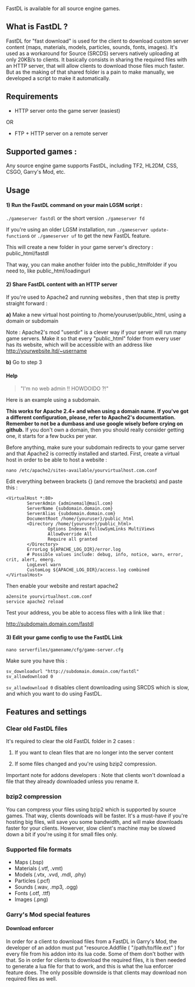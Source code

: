 FastDL is available for all source engine games.


## What is FastDL ?

FastDL for "fast download" is used for the client to download custom server content (maps, materials, models, particles, sounds, fonts, images). It's used as a workaround for Source (SRCDS) servers natively uploading at only 20KB/s to clients. It basically consists in sharing the required files with an HTTP server, that will allow clients to download those files much faster. But as the making of that shared folder is a pain to make manually, we developed a script to make it automatically.

## Requirements

* HTTP server onto the game server (easiest)

OR 

* FTP + HTTP server on a remote server


## Supported games : 

Any source engine game supports FastDL, including TF2, HL2DM, CSS, CSGO, Garry's Mod, etc.

## Usage

#### 1) Run the FastDL command on your main LGSM script : 

`./gameserver fastdl` or the short version `./gameserver fd`

If you're using an older LGSM installation, run `./gameserver update-function`s or `./gameserver uf` to get the new FastDL feature.

This will create a new folder in your game server's directory : public_html/fastdl

That way, you can make another folder into the public_htmlfolder if you need to, like public_html/loadingurl

#### 2) Share FastDL content with an HTTP server

If you're used to Apache2 and running websites , then that step is pretty straight forward : 

**a)** Make a new virtual host pointing to /home/youruser/public_html, using a domain or subdomain

Note : Apache2's mod "userdir" is a clever way if your server will run many game servers. Make it so that every "public_html" folder from every user has its website, which will be accessible with an address like http://yourwebsite.ltd/~username

**b)** Go to step 3


#### Help 
> "I'm no web admin !! HOWDOIDO ?!"

Here is an example using a subdomain. 

**This works for Apache 2.4+ and when using a domain name. If you've got a different configuration, please, refer to Apache2's documentation. Remember to not be a dumbass and use google wisely before crying on github.**
If you don't own a domain, then you should really consider getting one, it starts for a few bucks per year.

Before anything, make sure your subdomain redirects to your game server and that Apache2 is correctly installed and started.
First, create a virtual host in order to be able to host a website : 

`nano /etc/apache2/sites-available/yourvirtualhost.com.conf`


Edit everything between brackets {} (and remove the brackets) and paste this : 

````
<VirtualHost *:80>
        ServerAdmin {adminemail@mail.com}
        ServerName {subdomain.domain.com}
        ServerAlias {subdomain.domain.com}
        DocumentRoot /home/{youruser}/public_html
        <Directory /home/{youruser}/public_html>
                Options Indexes FollowSymLinks MultiViews
                AllowOverride All
                Require all granted
        </Directory>
        ErrorLog ${APACHE_LOG_DIR}/error.log
        # Possible values include: debug, info, notice, warn, error, crit, alert, emerg.
        LogLevel warn
        CustomLog ${APACHE_LOG_DIR}/access.log combined
</VirtualHost>
````

Then enable your website and restart apache2

````
a2ensite yourvirtualhost.com.conf
service apache2 reload
````

Test your address, you be able to access files with a link like that : 

http://subdomain.domain.com/fastdl

#### 3) Edit your game config to use the FastDL Link

`nano serverfiles/gamename/cfg/game-server.cfg`

Make sure you have this : 

````
sv_downloadurl "http://subdomain.domain.com/fastdl"
sv_allowdownload 0
````

`sv_allowdownload 0` disables client downloading using SRCDS which is slow, and which you want to do using FastDL.



## Features and settings

### Clear old FastDL files

It's required to clear the old FastDL folder in 2 cases : 

1) If you want to clean files that are no longer into the server content

2) If some files changed and you're using bzip2 compression.

Important note for addons developers : Note that clients won't download a file that they already downloaded unless you rename it.

### bzip2 compression

You can compress your files using bzip2 which is supported by source games. That way, clients downloads will be faster. It's a must-have if you're hosting big files, will save you some bandwidth, and will make downloads faster for your clients. Howerver, slow client's machine may be slowed down a bit if you're using it for small files only.

### Supported file formats

* Maps (.bsp)
* Materials (.vtf, .vmt)
* Models (.vtx, .vvd, .mdl, .phy)
* Particles (.pcf)
* Sounds (.wav, .mp3, .ogg)
* Fonts (.otf, .ttf)
* Images (.png)

### Garry's Mod special features

#### Download enforcer
In order for a client to download files from a FastDL in Garry's Mod, the developer of an addon must put "resource.Addfile ( "/path/to/file.ext" ) for every file from his addon into its lua code. Some of them don't bother with that. So in order for clients to download the required files, it is then needed to generate a lua file for that to work, and this is what the lua enforcer feature does. The only possible downside is that clients may download non required files as well. 